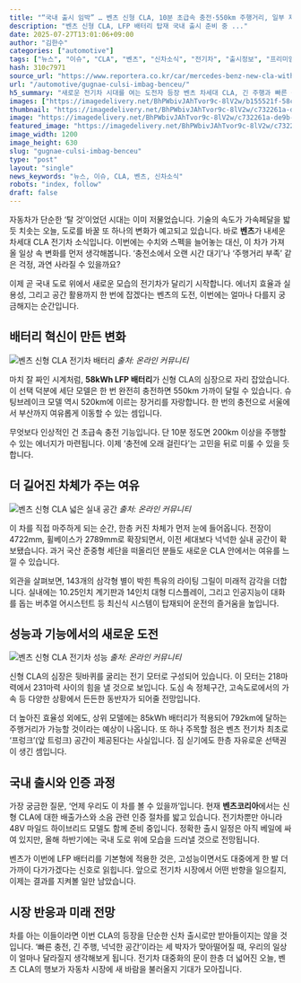 ```yaml
---
title: "“국내 출시 임박” … 벤츠 신형 CLA, 10분 초급속 충전·550km 주행거리, 일부 제원 공개"
description: "벤츠 신형 CLA, LFP 배터리 탑재 국내 출시 준비 중 ..."
date: 2025-07-27T13:01:06+09:00
author: "김한수"
categories: ["automotive"]
tags: ["뉴스", "이슈", "CLA", "벤츠", "신차소식", "전기차", "출시정보", "프리미엄", "충전혁명가속", "세대교체전기세단"]
hash: 310c7971
source_url: "https://www.reportera.co.kr/car/mercedes-benz-new-cla-with-lfp/"
url: "/automotive/gugnae-culsi-imbag-benceu/"
h5_summary: "새로운 전기차 시대를 여는 도전자 등장 벤츠 차세대 CLA, 긴 주행과 빠른 충전의 신기원"
images: ["https://imagedelivery.net/BhPWbivJAhTvor9c-8lV2w/b155521f-58c8-446c-7f8a-3123eba94400/public", "https://imagedelivery.net/BhPWbivJAhTvor9c-8lV2w/5a0e33d6-6a3d-4a81-17f6-bb86703cc600/public", "https://imagedelivery.net/BhPWbivJAhTvor9c-8lV2w/9bd0be9f-e562-415b-0b7f-f2c585b8a400/public", "https://imagedelivery.net/BhPWbivJAhTvor9c-8lV2w/c732261a-de9b-44fd-52e1-171e2d144a00/public"]
thumbnail: "https://imagedelivery.net/BhPWbivJAhTvor9c-8lV2w/c732261a-de9b-44fd-52e1-171e2d144a00/public"
image: "https://imagedelivery.net/BhPWbivJAhTvor9c-8lV2w/c732261a-de9b-44fd-52e1-171e2d144a00/public"
featured_image: "https://imagedelivery.net/BhPWbivJAhTvor9c-8lV2w/c732261a-de9b-44fd-52e1-171e2d144a00/public"
image_width: 1200
image_height: 630
slug: "gugnae-culsi-imbag-benceu"
type: "post"
layout: "single"
news_keywords: "뉴스, 이슈, CLA, 벤츠, 신차소식"
robots: "index, follow"
draft: false
---
```


자동차가 단순한 ‘탈 것’이었던 시대는 이미 저물었습니다. 기술의 속도가 가속페달을 밟듯 치솟는 오늘, 도로를 바꿀 또 하나의 변화가 예고되고 있습니다. 바로 **벤츠**가 내세운 차세대 CLA 전기차 소식입니다. 이번에는 수치와 스펙을 늘어놓는 대신, 이 차가 가져올 일상 속 변화를 먼저 생각해봅니다. ‘충전소에서 오랜 시간 대기’나 ‘주행거리 부족’ 같은 걱정, 과연 사라질 수 있을까요?

이제 곧 국내 도로 위에서 새로운 모습의 전기차가 달리기 시작합니다. 에너지 효율과 실용성, 그리고 공간 활용까지 한 번에 잡겠다는 벤츠의 도전, 이번에는 얼마나 다를지 궁금해지는 순간입니다.

## 배터리 혁신이 만든 변화

![벤츠 신형 CLA 전기차 배터리](https://imagedelivery.net/BhPWbivJAhTvor9c-8lV2w/b155521f-58c8-446c-7f8a-3123eba94400/public)
*출처: 온라인 커뮤니티*


마치 잘 짜인 시계처럼, **58kWh LFP 배터리**가 신형 CLA의 심장으로 자리 잡았습니다. 이 선택 덕분에 세단 모델은 한 번 완전히 충전하면 550km 가까이 달릴 수 있습니다. 슈팅브레이크 모델 역시 520km에 이르는 장거리를 자랑합니다. 한 번의 충전으로 서울에서 부산까지 여유롭게 이동할 수 있는 셈입니다.

무엇보다 인상적인 건 초급속 충전 기능입니다. 단 10분 정도면 200km 이상을 주행할 수 있는 에너지가 마련됩니다. 이제 ‘충전에 오래 걸린다’는 고민을 뒤로 미룰 수 있을 듯합니다.

## 더 길어진 차체가 주는 여유

![벤츠 신형 CLA 넓은 실내 공간](https://imagedelivery.net/BhPWbivJAhTvor9c-8lV2w/9bd0be9f-e562-415b-0b7f-f2c585b8a400/public)
*출처: 온라인 커뮤니티*


이 차를 직접 마주하게 되는 순간, 한층 커진 차체가 먼저 눈에 들어옵니다. 전장이 4722mm, 휠베이스가 2789mm로 확장되면서, 이전 세대보다 넉넉한 실내 공간이 확보됐습니다. 과거 국산 준중형 세단을 떠올리던 분들도 새로운 CLA 안에서는 여유를 느낄 수 있습니다.

외관을 살펴보면, 143개의 삼각형 별이 박힌 특유의 라이팅 그릴이 미래적 감각을 더합니다. 실내에는 10.25인치 계기판과 14인치 대형 디스플레이, 그리고 인공지능이 대화를 돕는 버추얼 어시스턴트 등 최신식 시스템이 탑재되어 운전의 즐거움을 높입니다.

## 성능과 기능에서의 새로운 도전

![벤츠 신형 CLA 전기차 성능](https://imagedelivery.net/BhPWbivJAhTvor9c-8lV2w/5a0e33d6-6a3d-4a81-17f6-bb86703cc600/public)
*출처: 온라인 커뮤니티*


신형 CLA의 심장은 뒷바퀴를 굴리는 전기 모터로 구성되어 있습니다. 이 모터는 218마력에서 231마력 사이의 힘을 낼 것으로 보입니다. 도심 속 정체구간, 고속도로에서의 가속 등 다양한 상황에서 든든한 동반자가 되어줄 전망입니다.

더 높아진 효율성 외에도, 상위 모델에는 85kWh 배터리가 적용되어 792km에 달하는 주행거리가 가능할 것이라는 예상이 나옵니다. 또 하나 주목할 점은 벤츠 전기차 최초로 ‘프렁크’(앞 트렁크) 공간이 제공된다는 사실입니다. 짐 싣기에도 한층 자유로운 선택권이 생긴 셈입니다.

## 국내 출시와 인증 과정

가장 궁금한 질문, ‘언제 우리도 이 차를 볼 수 있을까’입니다. 현재 **벤츠코리아**에서는 신형 CLA에 대한 배출가스와 소음 관련 인증 절차를 밟고 있습니다. 전기차뿐만 아니라 48V 마일드 하이브리드 모델도 함께 준비 중입니다. 정확한 출시 일정은 아직 베일에 싸여 있지만, 올해 하반기에는 국내 도로 위에 모습을 드러낼 것으로 전망됩니다.

벤츠가 이번에 LFP 배터리를 기본형에 적용한 것은, 고성능이면서도 대중에게 한 발 더 가까이 다가가겠다는 신호로 읽힙니다. 앞으로 전기차 시장에서 어떤 반향을 일으킬지, 이제는 결과를 지켜볼 일만 남았습니다.

## 시장 반응과 미래 전망

차를 아는 이들이라면 이번 CLA의 등장을 단순한 신차 출시로만 받아들이지는 않을 것입니다. ‘빠른 충전, 긴 주행, 넉넉한 공간’이라는 세 박자가 맞아떨어질 때, 우리의 일상이 얼마나 달라질지 생각해보게 됩니다. 전기차 대중화의 문이 한층 더 넓어진 오늘, 벤츠 CLA의 행보가 자동차 시장에 새 바람을 불러올지 기대가 모아집니다.
